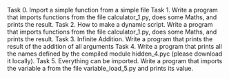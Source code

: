 Task 0. Import a simple function from a simple file
Task 1. Write a program that imports functions from the file calculator_1.py, does some Maths, and prints the result.
Task 2. How to make a dynamic script. Write a program that imports functions from the file calculator_1.py, does some Maths, and prints the result.
Task 3. Infinite Addition. Write a program that prints the result of the addition of all arguments
Task 4. Write a program that prints all the names defined by the compiled module hidden_4.pyc (please download it locally).
Task 5. Everything can be imported. Write a program that imports the variable a from the file variable_load_5.py and prints its value.
